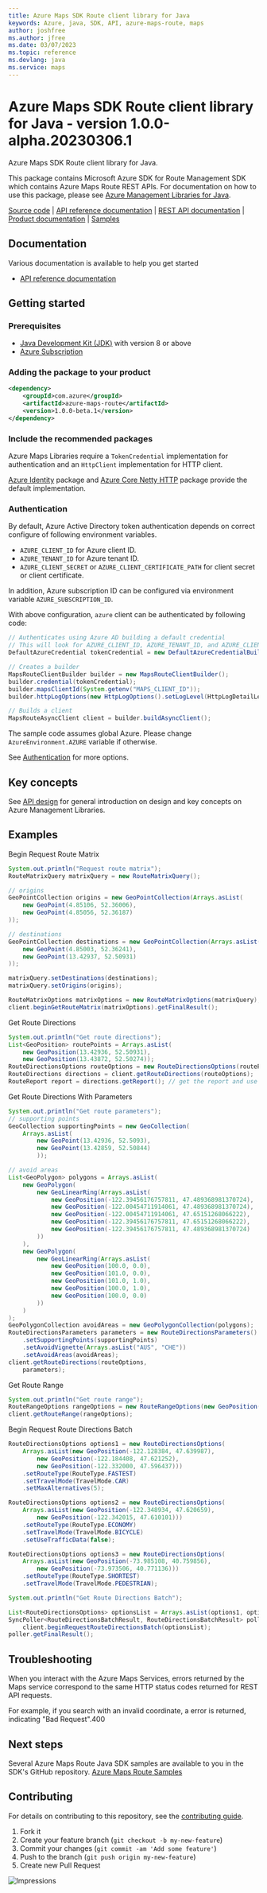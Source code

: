 ```yaml
---
title: Azure Maps SDK Route client library for Java
keywords: Azure, java, SDK, API, azure-maps-route, maps
author: joshfree
ms.author: jfree
ms.date: 03/07/2023
ms.topic: reference
ms.devlang: java
ms.service: maps
---
```

# Azure Maps SDK Route client library for Java - version 1.0.0-alpha.20230306.1 


Azure Maps SDK Route client library for Java.

This package contains Microsoft Azure SDK for Route Management SDK which contains Azure Maps Route REST APIs. For documentation on how to use this package, please see [Azure Management Libraries for Java](/rest/api/maps/route).

[Source code][source] | [API reference documentation][docs] | [REST API documentation][rest_docs] | [Product documentation][product_docs] | [Samples][samples]

## Documentation

Various documentation is available to help you get started

- [API reference documentation][docs]

## Getting started

### Prerequisites

- [Java Development Kit (JDK)][jdk] with version 8 or above
- [Azure Subscription][azure_subscription]

### Adding the package to your product

[//]: # ({x-version-update-start;com.azure:azure-maps-route;current})
```xml 
<dependency>
    <groupId>com.azure</groupId>
    <artifactId>azure-maps-route</artifactId>
    <version>1.0.0-beta.1</version>
</dependency>
```
[//]: # ({x-version-update-end})

### Include the recommended packages

Azure Maps Libraries require a `TokenCredential` implementation for authentication and an `HttpClient` implementation for HTTP client.

[Azure Identity][azure_identity] package and [Azure Core Netty HTTP][azure_core_http_netty] package provide the default implementation.

### Authentication

By default, Azure Active Directory token authentication depends on correct configure of following environment variables.

- `AZURE_CLIENT_ID` for Azure client ID.
- `AZURE_TENANT_ID` for Azure tenant ID.
- `AZURE_CLIENT_SECRET` or `AZURE_CLIENT_CERTIFICATE_PATH` for client secret or client certificate.

In addition, Azure subscription ID can be configured via environment variable `AZURE_SUBSCRIPTION_ID`.

With above configuration, `azure` client can be authenticated by following code:

```java com.azure.maps.route.async.builder.ad.instantiation
// Authenticates using Azure AD building a default credential
// This will look for AZURE_CLIENT_ID, AZURE_TENANT_ID, and AZURE_CLIENT_SECRET env variables
DefaultAzureCredential tokenCredential = new DefaultAzureCredentialBuilder().build();

// Creates a builder
MapsRouteClientBuilder builder = new MapsRouteClientBuilder();
builder.credential(tokenCredential);
builder.mapsClientId(System.getenv("MAPS_CLIENT_ID"));
builder.httpLogOptions(new HttpLogOptions().setLogLevel(HttpLogDetailLevel.BODY_AND_HEADERS));

// Builds a client
MapsRouteAsyncClient client = builder.buildAsyncClient();
```

The sample code assumes global Azure. Please change `AzureEnvironment.AZURE` variable if otherwise.

See [Authentication][authenticate] for more options.

## Key concepts

See [API design][design] for general introduction on design and key concepts on Azure Management Libraries.

## Examples
Begin Request Route Matrix
```java com.azure.maps.search.sync.begin_request_route_matrix
System.out.println("Request route matrix");
RouteMatrixQuery matrixQuery = new RouteMatrixQuery();

// origins
GeoPointCollection origins = new GeoPointCollection(Arrays.asList(
    new GeoPoint(4.85106, 52.36006),
    new GeoPoint(4.85056, 52.36187)
));

// destinations
GeoPointCollection destinations = new GeoPointCollection(Arrays.asList(
    new GeoPoint(4.85003, 52.36241),
    new GeoPoint(13.42937, 52.50931)
));

matrixQuery.setDestinations(destinations);
matrixQuery.setOrigins(origins);

RouteMatrixOptions matrixOptions = new RouteMatrixOptions(matrixQuery);
client.beginGetRouteMatrix(matrixOptions).getFinalResult();
```

Get Route Directions
```java com.azure.maps.route.sync.get_route_directions
System.out.println("Get route directions");
List<GeoPosition> routePoints = Arrays.asList(
    new GeoPosition(13.42936, 52.50931),
    new GeoPosition(13.43872, 52.50274));
RouteDirectionsOptions routeOptions = new RouteDirectionsOptions(routePoints);
RouteDirections directions = client.getRouteDirections(routeOptions);
RouteReport report = directions.getReport(); // get the report and use it
```

Get Route Directions With Parameters
```java com.azure.maps.route.sync.get_route_directions_parameters
System.out.println("Get route parameters");
// supporting points
GeoCollection supportingPoints = new GeoCollection(
    Arrays.asList(
        new GeoPoint(13.42936, 52.5093),
        new GeoPoint(13.42859, 52.50844)
        ));

// avoid areas
List<GeoPolygon> polygons = Arrays.asList(
    new GeoPolygon(
        new GeoLinearRing(Arrays.asList(
            new GeoPosition(-122.39456176757811, 47.489368981370724),
            new GeoPosition(-122.00454711914061, 47.489368981370724),
            new GeoPosition(-122.00454711914061, 47.65151268066222),
            new GeoPosition(-122.39456176757811, 47.65151268066222),
            new GeoPosition(-122.39456176757811, 47.489368981370724)
        ))
    ),
    new GeoPolygon(
        new GeoLinearRing(Arrays.asList(
            new GeoPosition(100.0, 0.0),
            new GeoPosition(101.0, 0.0),
            new GeoPosition(101.0, 1.0),
            new GeoPosition(100.0, 1.0),
            new GeoPosition(100.0, 0.0)
        ))
    )
);
GeoPolygonCollection avoidAreas = new GeoPolygonCollection(polygons);
RouteDirectionsParameters parameters = new RouteDirectionsParameters()
    .setSupportingPoints(supportingPoints)
    .setAvoidVignette(Arrays.asList("AUS", "CHE"))
    .setAvoidAreas(avoidAreas);
client.getRouteDirections(routeOptions,
    parameters);
```

Get Route Range
```java com.azure.maps.search.sync.route_range
System.out.println("Get route range");
RouteRangeOptions rangeOptions = new RouteRangeOptions(new GeoPosition(50.97452, 5.86605), Duration.ofSeconds(6000));
client.getRouteRange(rangeOptions);
```

Begin Request Route Directions Batch
```java com.azure.maps.search.sync.begin_request_route_directions_batch
RouteDirectionsOptions options1 = new RouteDirectionsOptions(
    Arrays.asList(new GeoPosition(-122.128384, 47.639987),
        new GeoPosition(-122.184408, 47.621252),
        new GeoPosition(-122.332000, 47.596437)))
    .setRouteType(RouteType.FASTEST)
    .setTravelMode(TravelMode.CAR)
    .setMaxAlternatives(5);

RouteDirectionsOptions options2 = new RouteDirectionsOptions(
    Arrays.asList(new GeoPosition(-122.348934, 47.620659),
        new GeoPosition(-122.342015, 47.610101)))
    .setRouteType(RouteType.ECONOMY)
    .setTravelMode(TravelMode.BICYCLE)
    .setUseTrafficData(false);

RouteDirectionsOptions options3 = new RouteDirectionsOptions(
    Arrays.asList(new GeoPosition(-73.985108, 40.759856),
        new GeoPosition(-73.973506, 40.771136)))
    .setRouteType(RouteType.SHORTEST)
    .setTravelMode(TravelMode.PEDESTRIAN);

System.out.println("Get Route Directions Batch");

List<RouteDirectionsOptions> optionsList = Arrays.asList(options1, options2, options3);
SyncPoller<RouteDirectionsBatchResult, RouteDirectionsBatchResult> poller =
    client.beginRequestRouteDirectionsBatch(optionsList);
poller.getFinalResult();
```

## Troubleshooting
When you interact with the Azure Maps Services, errors returned by the Maps service correspond to the same HTTP status codes returned for REST API requests.

For example, if you search with an invalid coordinate, a error is returned, indicating "Bad Request".400

## Next steps

Several Azure Maps Route Java SDK samples are available to you in the SDK's GitHub repository.
[Azure Maps Route Samples](https://github.com/Azure/azure-sdk-for-java/tree/main/sdk/maps/azure-maps-route/src/samples)

## Contributing

For details on contributing to this repository, see the [contributing guide](https://github.com/Azure/azure-sdk-for-java/blob/main/CONTRIBUTING.md).

1. Fork it
1. Create your feature branch (`git checkout -b my-new-feature`)
1. Commit your changes (`git commit -am 'Add some feature'`)
1. Push to the branch (`git push origin my-new-feature`)
1. Create new Pull Request

<!-- LINKS -->
[source]: https://github.com/Azure/azure-sdk-for-java/tree/main/sdk/maps/azure-maps-route/src
[samples]:  https://github.com/Azure/azure-sdk-for-java/tree/main/sdk/maps/azure-maps-route/src/samples
[rest_docs]: /rest/api/maps
[product_docs]: /azure/azure-maps/
[docs]: https://azure.github.io/azure-sdk-for-java/
[jdk]: /java/azure/jdk/
[azure_subscription]: https://azure.microsoft.com/free/
[azure_identity]: https://github.com/Azure/azure-sdk-for-java/blob/main/sdk/identity/azure-identity
[azure_core_http_netty]: https://github.com/Azure/azure-sdk-for-java/blob/main/sdk/core/azure-core-http-netty
[authenticate]: https://github.com/Azure/azure-sdk-for-java/blob/main/sdk/resourcemanager/docs/AUTH.md
[design]: https://github.com/Azure/azure-sdk-for-java/blob/main/sdk/resourcemanager/docs/DESIGN.md

![Impressions](https://azure-sdk-impressions.azurewebsites.net/api/impressions/azure-sdk-for-java%2Fsdk%2Fmaps%2Fazure-maps-route%2FREADME.png)

